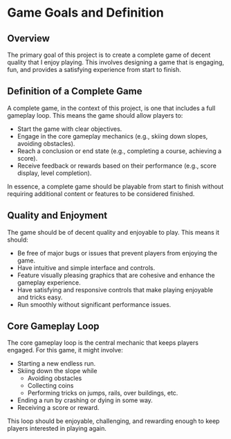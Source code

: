# Game Goals and Definition
## Overview
The primary goal of this project is to create a complete game of decent quality that I enjoy playing. This involves designing a game that is engaging, fun, and provides a satisfying experience from start to finish.

## Definition of a Complete Game
A complete game, in the context of this project, is one that includes a full gameplay loop. This means the game should allow players to:
- Start the game with clear objectives.
- Engage in the core gameplay mechanics (e.g., skiing down slopes, avoiding obstacles).
- Reach a conclusion or end state (e.g., completing a course, achieving a score).
- Receive feedback or rewards based on their performance (e.g., score display, level completion).

In essence, a complete game should be playable from start to finish without requiring additional content or features to be considered finished.

## Quality and Enjoyment
The game should be of decent quality and enjoyable to play. This means it should:
- Be free of major bugs or issues that prevent players from enjoying the game.
- Have intuitive and simple interface and controls.
- Feature visually pleasing graphics that are cohesive and enhance the gameplay experience.
- Have satisfying and responsive controls that make playing enjoyable and tricks easy.
- Run smoothly without significant performance issues.

## Core Gameplay Loop
The core gameplay loop is the central mechanic that keeps players engaged. For this game, it might involve:
- Starting a new endless run.
- Skiing down the slope while
  - Avoiding obstacles
  - Collecting coins
  - Performing tricks on jumps, rails, over buildings, etc.
- Ending a run by crashing or dying in some way.
- Receiving a score or reward.

This loop should be enjoyable, challenging, and rewarding enough to keep players interested in playing again.
